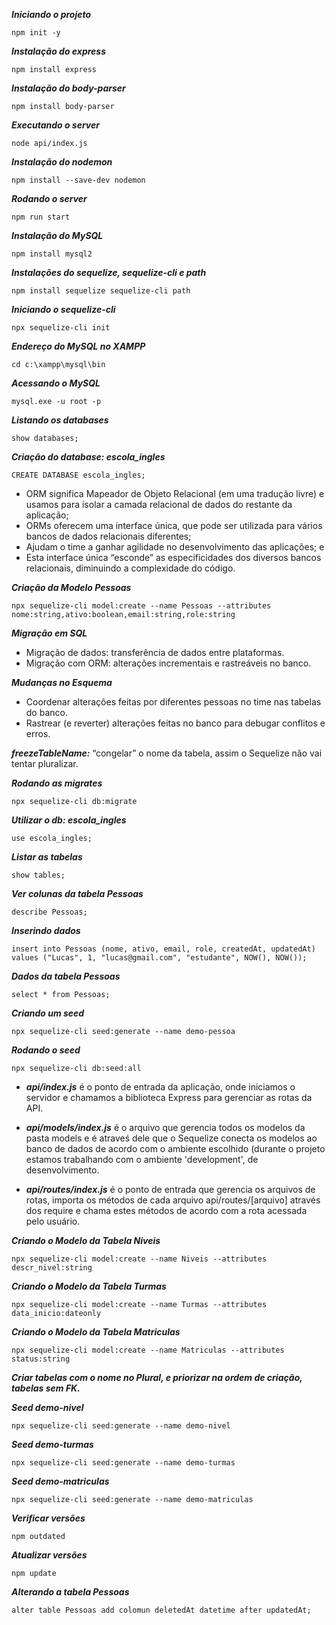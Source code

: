 ***Iniciando o projeto***
```
npm init -y
```

***Instalação do express***
```
npm install express
```

***Instalação do body-parser***
```
npm install body-parser
```

***Executando o server***
```
node api/index.js
```

***Instalação do nodemon***
```
npm install --save-dev nodemon
```

***Rodando o server***
```
npm run start
```

***Instalação do MySQL***
```
npm install mysql2
```

***Instalações do sequelize, sequelize-cli e path***
```
npm install sequelize sequelize-cli path
```

***Iniciando o sequelize-cli***
```
npx sequelize-cli init
```

***Endereço do MySQL no XAMPP***
```
cd c:\xampp\mysql\bin
```

***Acessando o MySQL***
```
mysql.exe -u root -p
```

***Listando os databases***
```
show databases;
```

***Criação do database: escola_ingles***
```
CREATE DATABASE escola_ingles;
```

- ORM significa Mapeador de Objeto Relacional (em uma tradução livre) e usamos para isolar a camada relacional de dados do restante da aplicação;
- ORMs oferecem uma interface única, que pode ser utilizada para vários bancos de dados relacionais diferentes;
- Ajudam o time a ganhar agilidade no desenvolvimento das aplicações; e
- Esta interface única “esconde” as especificidades dos diversos bancos relacionais, diminuindo a complexidade do código.

***Criação da Modelo Pessoas***
```
npx sequelize-cli model:create --name Pessoas --attributes nome:string,ativo:boolean,email:string,role:string
```

***Migração em SQL***
- Migração de dados: transferência de dados entre plataformas.
- Migração com ORM: alterações incrementais e rastreáveis no banco.

***Mudanças no Esquema***
- Coordenar alterações feitas por diferentes pessoas no time nas tabelas do banco.
- Rastrear (e reverter) alterações feitas no banco para debugar conflitos e erros.

***freezeTableName:*** “congelar” o nome da tabela, assim o Sequelize não vai tentar pluralizar.

***Rodando as migrates***
```
npx sequelize-cli db:migrate
```

***Utilizar o db: escola_ingles***
```
use escola_ingles;
```

***Listar as tabelas***
```
show tables;
```

***Ver colunas da tabela Pessoas***
```
describe Pessoas;
```

***Inserindo dados***
```
insert into Pessoas (nome, ativo, email, role, createdAt, updatedAt) values ("Lucas", 1, "lucas@gmail.com", "estudante", NOW(), NOW());
```

***Dados da tabela Pessoas***
```
select * from Pessoas;
```

***Criando um seed***
```
npx sequelize-cli seed:generate --name demo-pessoa
```

***Rodando o seed***
```
npx sequelize-cli db:seed:all
```

- ***api/index.js*** é o ponto de entrada da aplicação, onde iniciamos o servidor e chamamos a biblioteca Express para gerenciar as rotas da API.

- ***api/models/index.js*** é o arquivo que gerencia todos os modelos da pasta models e é atraveś dele que o Sequelize conecta os modelos ao banco de dados de acordo com o ambiente escolhido (durante o projeto estamos trabalhando com o ambiente 'development', de desenvolvimento.

- ***api/routes/index.js*** é o ponto de entrada que gerencia os arquivos de rotas, importa os métodos de cada arquivo api/routes/[arquivo] através dos require e chama estes métodos de acordo com a rota acessada pelo usuário.

***Criando o Modelo da Tabela Niveis***
```
npx sequelize-cli model:create --name Niveis --attributes descr_nivel:string
```

***Criando o Modelo da Tabela Turmas***
```
npx sequelize-cli model:create --name Turmas --attributes data_inicio:dateonly
```

***Criando o Modelo da Tabela Matriculas***
```
npx sequelize-cli model:create --name Matriculas --attributes status:string
```

***Criar tabelas com o nome no Plural, e priorizar na ordem de criação, tabelas sem FK.***

***Seed demo-nivel***
```
npx sequelize-cli seed:generate --name demo-nivel
```

***Seed demo-turmas***
```
npx sequelize-cli seed:generate --name demo-turmas
```

***Seed demo-matriculas***
```
npx sequelize-cli seed:generate --name demo-matriculas
```

***Verificar versões***
```
npm outdated
```

***Atualizar versões***
```
npm update
```

***Alterando a tabela Pessoas***
```
alter table Pessoas add colomun deletedAt datetime after updatedAt;
```